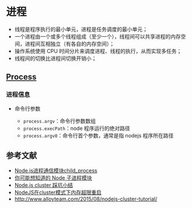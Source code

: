 # 进程

- 线程是程序执行的最小单元，进程是任务调度的最小单元；
- 一个进程由一个或多个线程组成（至少一个），线程间可以共享进程的内存空间，进程间互相独立（有各自的内存空间）；
- 操作系统使用 CPU 时间分片来调度进程、线程的执行，从而实现多任务；
- 线程间的切换比进程间切换开销小；

## [Process](https://nodejs.org/dist/latest-v12.x/docs/api/process.html)

### 进程信息

- 命令行参数

    - `process.argv`：命令行参数数组
    - `process.execPath`：node 程序运行的绝对路径
    - `process.argv0`：命令行首个参数，通常是指 nodejs 程序所在路径

## 参考文献

- [Node.js进程通信模块child_process](http://blog.fens.me/nodejs-child-process/)
- [你可能想知道的 Node 子进程模块](https://segmentfault.com/a/1190000005004946)
- [Node.js cluster 踩坑小结](https://zhuanlan.zhihu.com/p/27069865)
- [NodeJS在cluster模式下内存超限重启](http://yunlaiwu.github.io/blog/2016/12/21/cluster-memory/)
- http://www.alloyteam.com/2015/08/nodejs-cluster-tutorial/
